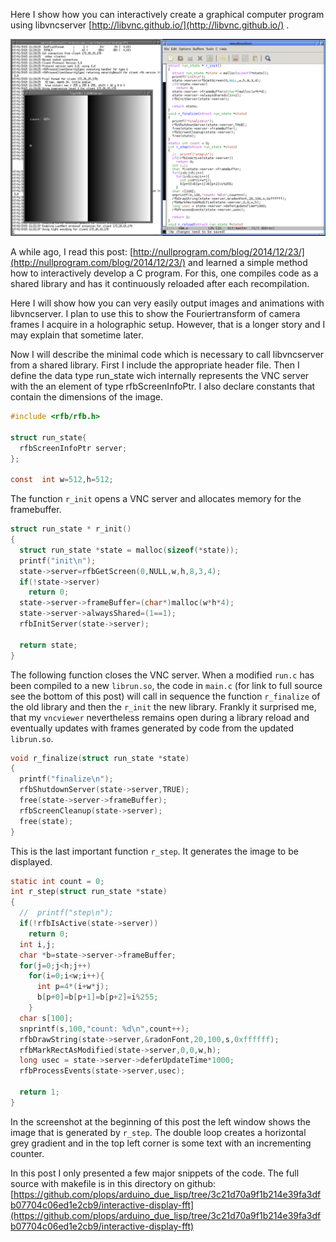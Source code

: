 
Here I show how you can interactively create a graphical computer
program using libvncserver [http://libvnc.github.io/](http://libvnc.github.io/) .

![Screenshot of a vncviewer connected to this program.](/interactive-display-fft/screen_interactive-libvnc.png?raw=true "Screenshot of vncviewer")

A while ago, I read this post: [http://nullprogram.com/blog/2014/12/23/](http://nullprogram.com/blog/2014/12/23/)
and learned a simple method how to interactively develop a C
program. For this, one compiles code as a shared library and has it
continuously reloaded after each recompilation.

Here I will show how you can very easily output images and animations
with libvncserver. I plan to use this to show the Fouriertransform of
camera frames I acquire in a holographic setup.  However, that is a
longer story and I may explain that sometime later.

Now I will describe the minimal code which is necessary to call
libvncserver from a shared library. First I include the appropriate
header file. Then I define the data type run_state wich internally
represents the VNC server with the an element of type
rfbScreenInfoPtr. I also declare constants that contain the dimensions
of the image.

```c
#include <rfb/rfb.h>

struct run_state{
  rfbScreenInfoPtr server;
};

const  int w=512,h=512;
```

The function `r_init` opens a VNC server and allocates memory for the
framebuffer.

``` c
struct run_state * r_init()
{
  struct run_state *state = malloc(sizeof(*state));
  printf("init\n");
  state->server=rfbGetScreen(0,NULL,w,h,8,3,4);
  if(!state->server)
    return 0;
  state->server->frameBuffer=(char*)malloc(w*h*4);
  state->server->alwaysShared=(1==1);
  rfbInitServer(state->server);

  return state;
}
```

The following function closes the VNC server. When a modified `run.c`
has been compiled to a new `librun.so`, the code in `main.c` (for link
to full source see the bottom of this post) will call in sequence the
function `r_finalize` of the old library and then the `r_init` the new
library. Frankly it surprised me, that my `vncviewer` nevertheless
remains open during a library reload and eventually updates with
frames generated by code from the updated `librun.so`.

``` c
void r_finalize(struct run_state *state)
{
  printf("finalize\n");
  rfbShutdownServer(state->server,TRUE);
  free(state->server->frameBuffer);
  rfbScreenCleanup(state->server);
  free(state);
}
```

This is the last important function `r_step`. It generates the image to
be displayed.

```c
static int count = 0;
int r_step(struct run_state *state)
{
  //  printf("step\n");
  if(!rfbIsActive(state->server))
    return 0;
  int i,j;
  char *b=state->server->frameBuffer;
  for(j=0;j<h;j++)
    for(i=0;i<w;i++){
      int p=4*(i+w*j);
      b[p+0]=b[p+1]=b[p+2]=i%255;
    } 
  char s[100];
  snprintf(s,100,"count: %d\n",count++);
  rfbDrawString(state->server,&radonFont,20,100,s,0xffffff);
  rfbMarkRectAsModified(state->server,0,0,w,h);
  long usec = state->server->deferUpdateTime*1000;
  rfbProcessEvents(state->server,usec);

  return 1; 
}
```


In the screenshot at the beginning of this post the left window shows
the image that is generated by `r_step`. The double loop creates a
horizontal grey gradient and in the top left corner is some text with
an incrementing counter.


In this post I only presented a few major snippets of the code. The
full source with makefile is in this directory on github:
[https://github.com/plops/arduino_due_lisp/tree/3c21d70a9f1b214e39fa3dfb07704c06ed1e2cb9/interactive-display-fft](https://github.com/plops/arduino_due_lisp/tree/3c21d70a9f1b214e39fa3dfb07704c06ed1e2cb9/interactive-display-fft)
